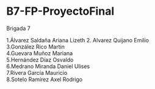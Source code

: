 # B7-FP-ProyectoFinal

Brigada 7

1.Álvarez Saldaña Ariana Lizeth 
2. Alvarez Quijano Emilio  
3.González Rico Martin  
4.Guevara Muñoz Mariana  
5.Hernández Díaz Osvaldo  
6.Medrano Miranda Daniel Ulises  
7.Rivera García Mauricio  
8.Sotelo Ramírez Axel Rodrigo
